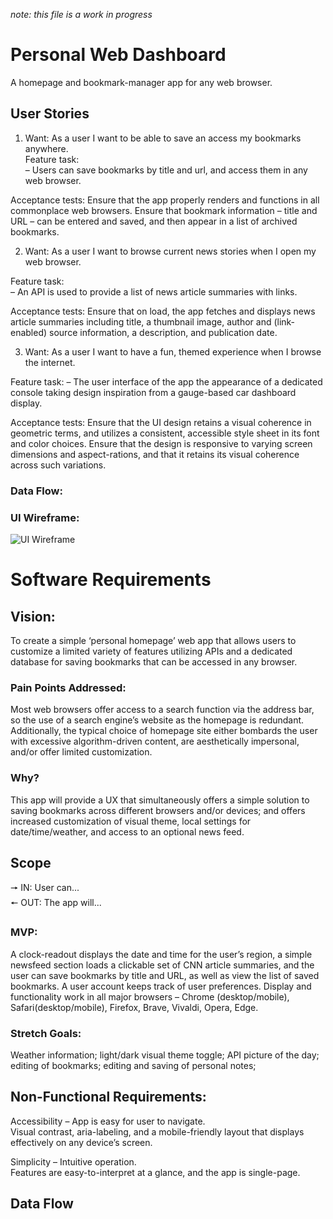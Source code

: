 *note: this file is a work in progress*

# Personal Web Dashboard  

A homepage and bookmark-manager app for any web browser.  

## User Stories  

1. Want: As a user I want to be able to save an access my bookmarks anywhere.  
Feature task:  
– Users can save bookmarks by title and url, and access them in any web browser.  

Acceptance tests: Ensure that the app properly renders and functions in all commonplace web browsers. Ensure that bookmark information – title and URL – can be entered and saved, and then appear in a list of archived bookmarks.  

2. Want: As a user I want to browse current news stories when I open my web browser.  

Feature task:  
– An API is used to provide a list of news article summaries with links.  

Acceptance tests: Ensure that on load, the app fetches and displays news article summaries including title, a thumbnail image, author and (link-enabled) source information, a description, and publication date.  

3. Want: As a user I want to have a fun, themed experience when I browse the internet.  

Feature task:
– The user interface of the app the appearance of a dedicated console taking design inspiration from a gauge-based car dashboard display.  

Acceptance tests: Ensure that the UI design retains a visual coherence in geometric terms, and utilizes a consistent, accessible style sheet in its font and color choices. Ensure that the design is responsive to varying screen dimensions and aspect-rations, and that it retains its visual coherence across such variations.  

### Data Flow:  


### UI Wireframe:  

![UI Wireframe](https://qzwigavpavbkysyiccyk.supabase.co/storage/v1/object/sign/dashboard-assets/UI-wireframe_web-dashboard.png?token=eyJhbGciOiJIUzI1NiIsInR5cCI6IkpXVCJ9.eyJ1cmwiOiJkYXNoYm9hcmQtYXNzZXRzL1VJLXdpcmVmcmFtZV93ZWItZGFzaGJvYXJkLnBuZyIsImlhdCI6MTY1MDU3OTk1NCwiZXhwIjoxOTY1OTM5OTU0fQ.-g15BrE9jWFJbBgIgeYoja8wLA19gmHQ9C6c9aFFsrY)

# Software Requirements  

## Vision:  
To create a simple ‘personal homepage’ web app that allows users to customize a limited variety of features utilizing APIs and a dedicated database for saving bookmarks that can be accessed in any browser.  

### Pain Points Addressed:  
Most web browsers offer access to a search function via the address bar, so the use of a search engine’s website as the homepage is redundant. Additionally, the typical choice of homepage site either bombards the user with excessive algorithm-driven content, are aesthetically impersonal, and/or offer limited customization.  

### Why?  
This app will provide a UX that simultaneously offers a simple solution to saving bookmarks across different browsers and/or devices; and offers increased customization of visual theme, local settings for date/time/weather, and access to an optional news feed.  

## Scope  
  🠖 IN: User can...  
  🠔 OUT: The app will...    

### MVP:  
A clock-readout displays the date and time for the user’s region, a simple newsfeed section loads a clickable set of CNN article summaries, and the user can save bookmarks by title and URL, as well as view the list of saved bookmarks. A user account keeps track of user preferences. Display and functionality work in all major browsers – Chrome (desktop/mobile), Safari(desktop/mobile), Firefox, Brave, Vivaldi, Opera, Edge.  

### Stretch Goals: 
Weather information; light/dark visual theme toggle; API picture of the day; editing of bookmarks; editing and saving of personal notes;  

## Non-Functional Requirements:  
Accessibility – App is easy for user to navigate.  
	Visual contrast, aria-labeling, and a mobile-friendly layout that displays effectively on any device’s screen.  

Simplicity – Intuitive operation.  
	Features are easy-to-interpret at a glance, and the app is single-page.  
  
## Data Flow  

